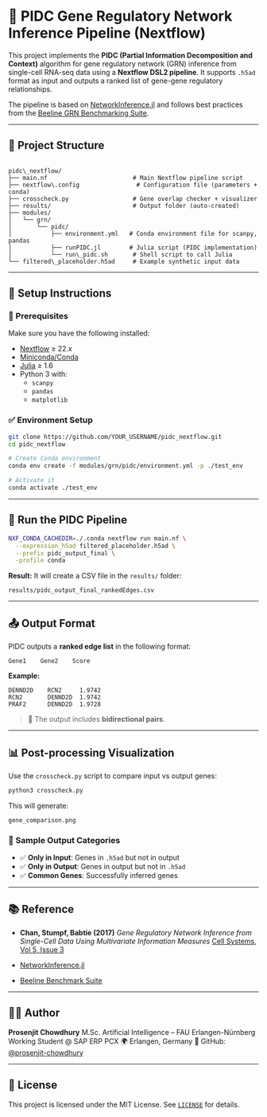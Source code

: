 # 🔬 PIDC Gene Regulatory Network Inference Pipeline (Nextflow)

This project implements the **PIDC (Partial Information Decomposition and Context)** algorithm for gene regulatory network (GRN) inference from single-cell RNA-seq data using a **Nextflow DSL2 pipeline**. It supports `.h5ad` format as input and outputs a ranked list of gene-gene regulatory relationships.

The pipeline is based on [NetworkInference.jl](https://github.com/Tchanders/NetworkInference.jl) and follows best practices from the [Beeline GRN Benchmarking Suite](https://github.com/Murali-group/Beeline).

---

## 📁 Project Structure

```

pidc\_nextflow/
├── main.nf                        # Main Nextflow pipeline script
├── nextflow\.config                # Configuration file (parameters + conda)
├── crosscheck.py                  # Gene overlap checker + visualizer
├── results/                       # Output folder (auto-created)
├── modules/
│   └── grn/
│       └── pidc/
│           ├── environment.yml   # Conda environment file for scanpy, pandas
│           ├── runPIDC.jl        # Julia script (PIDC implementation)
│           └── run\_pidc.sh       # Shell script to call Julia
└── filtered\_placeholder.h5ad     # Example synthetic input data

```

---

## 🔧 Setup Instructions

### 🧬 Prerequisites

Make sure you have the following installed:

- [Nextflow](https://www.nextflow.io/) ≥ 22.x
- [Miniconda/Conda](https://docs.conda.io/en/latest/)
- [Julia](https://julialang.org/) ≥ 1.6
- Python 3 with:
  - `scanpy`
  - `pandas`
  - `matplotlib`

### ✅ Environment Setup

```bash
git clone https://github.com/YOUR_USERNAME/pidc_nextflow.git
cd pidc_nextflow

# Create Conda environment
conda env create -f modules/grn/pidc/environment.yml -p ./test_env

# Activate it
conda activate ./test_env
```

---

## 🚀 Run the PIDC Pipeline

```bash
NXF_CONDA_CACHEDIR=./.conda nextflow run main.nf \
  --expression_h5ad filtered_placeholder.h5ad \
  --prefix pidc_output_final \
  -profile conda
```

**Result:**
It will create a CSV file in the `results/` folder:

```
results/pidc_output_final_rankedEdges.csv
```

---

## 📤 Output Format

PIDC outputs a **ranked edge list** in the following format:

```
Gene1    Gene2    Score
```

**Example:**

```
DENND2D    RCN2     1.9742
RCN2       DENND2D  1.9742
PRAF2      DENND2D  1.9728
```

> 🔁 The output includes **bidirectional pairs**.

---

## 📊 Post-processing Visualization

Use the `crosscheck.py` script to compare input vs output genes:

```bash
python3 crosscheck.py
```

This will generate:

```
gene_comparison.png
```

### 🧾 Sample Output Categories

- ✅ **Only in Input**: Genes in `.h5ad` but not in output
- ✅ **Only in Output**: Genes in output but not in `.h5ad`
- ✅ **Common Genes**: Successfully inferred genes

---

## 📚 Reference

- **Chan, Stumpf, Babtie (2017)**
  _Gene Regulatory Network Inference from Single-Cell Data Using Multivariate Information Measures_
  [Cell Systems, Vol 5, Issue 3](https://doi.org/10.1016/j.cels.2017.08.002)

- [NetworkInference.jl](https://github.com/Tchanders/NetworkInference.jl)

- [Beeline Benchmark Suite](https://github.com/Murali-group/Beeline)

---

## 👨‍💻 Author

**Prosenjit Chowdhury**
M.Sc. Artificial Intelligence – FAU Erlangen-Nürnberg
Working Student @ SAP ERP PCX
🌍 Erlangen, Germany
🔗 GitHub: [@prosenjit-chowdhury](https://github.com/prosenjit-chowdhury)

---

## 🧠 License

This project is licensed under the MIT License. See [`LICENSE`](LICENSE) for details.

```

```
